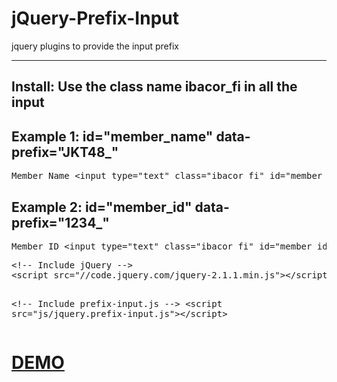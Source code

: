 # jQuery-Prefix-Input
jquery plugins to provide the input prefix<hr>
<h2>Install: Use the class name ibacor_fi in all the input</h2>
<h2>Example 1: id="member_name" data-prefix="JKT48_"</h2>
<pre>Member Name &lt;input type="text" class="ibacor_fi" id="member_name" data-prefix="JKT48_"&gt;</pre>

<h2>Example 2: id="member_id" data-prefix="1234_"</h2>
<pre>Member ID &lt;input type="text" class="ibacor_fi" id="member_id" data-prefix="1234_"&gt;</pre>
<pre>
&lt;!-- Include jQuery --&gt;
&lt;script src="//code.jquery.com/jquery-2.1.1.min.js"&gt;&lt;/script&gt;

&lt;!-- Include prefix-input.js --&gt;
&lt;script src="js/jquery.prefix-input.js"&gt;&lt;/script&gt;
</pre>

<h1><a href="http://ibacor.com/demo/jquery-prefix-input/" target="_BLANK">DEMO</a></h1>
